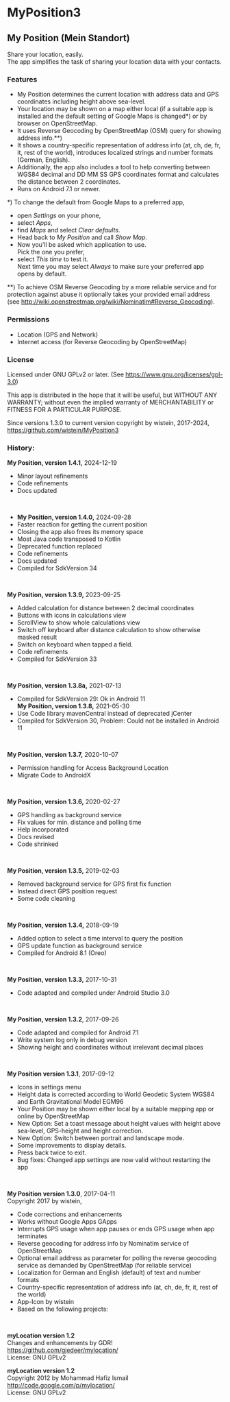 # MyPosition3
 
## My Position (Mein Standort)
 
Share your location, easily.  
The app simplifies the task of sharing your location data with your contacts.
### Features
- My Position determines the current location with address data and GPS coordinates including height above sea-level. 
- Your location may be shown on a map either local (if a suitable app is installed and the default setting of Google Maps is changed*) or by browser on OpenStreetMap.
- It uses Reverse Geocoding by OpenStreetMap (OSM) query for showing address info.**)
- It shows a country-specific representation of address info (at, ch, de, fr, it, rest of the world), introduces localized strings and number formats (German, English).
- Additionally, the app also includes a tool to help converting between WGS84 decimal and DD MM SS GPS coordinates format and calculates the distance between 2 coordinates.
- Runs on Android 7.1 or newer.

*) To change the default from Google Maps to a preferred app,
- open <i>Settings</i> on your phone, 
- select <I>Apps</I>, 
- find <i>Maps</i> and select <i>Clear defaults</i>. 
- Head back to <i>My Position</I> and call <I>Show Map</I>. 
- Now you’ll be asked which application to use.  
Pick the one you prefer,
- select <i>This time</I> to test it.  
Next time you may select <i>Always</I> to make sure your preferred app opens by default.

**) To achieve OSM Reverse Geocoding by a more reliable service and for protection against abuse it optionally takes your provided email address  
(see http://wiki.openstreetmap.org/wiki/Nominatim#Reverse_Geocoding).

 
### Permissions
- Location (GPS and Network)
- Internet access (for Reverse Geocoding by OpenStreetMap)

### License
Licensed under GNU GPLv2 or later. (See https://www.gnu.org/licenses/gpl-3.0)
 
This app is distributed in the hope that it will be useful, but WITHOUT ANY WARRANTY; without even the implied warranty of MERCHANTABILITY or FITNESS FOR A PARTICULAR PURPOSE.

Since versions 1.3.0 to current version copyright by wistein, 2017-2024,<br>
https://github.com/wistein/MyPosition3<BR>

### History:

<B>My Position, version 1.4.1,</B> 2024-12-19<br>
- Minor layout refinements<br>
- Code refinements<br>
- Docs updated<br>
<br>

- <B>My Position, version 1.4.0,</B> 2024-09-28<br>
- Faster reaction for getting the current position<br>
- Closing the app also frees its memory space<br>
- Most Java code transposed to Kotlin<br>
- Deprecated function replaced<br>
- Code refinements<br>
- Docs updated<br>
- Compiled for SdkVersion 34<br>
<br>

<B>My Position, version 1.3.9,</B> 2023-09-25<br>
- Added calculation for distance between 2 decimal coordinates<br>
- Buttons with icons in calculations view<br>
- ScrollView to show whole calculations view<br>
- Switch off keyboard after distance calculation to show otherwise masked result<br>
- Switch on keyboard when tapped a field.<br>
- Code refinements<br>
- Compiled for SdkVersion 33<br>
<br>

<B>My Position, version 1.3.8a,</B> 2021-07-13<br>
 - Compiled for SdkVersion 29: Ok in Android 11<br>
<B>My Position, version 1.3.8,</B> 2021-05-30<br>
 - Use Code library mavenCentral instead of deprecated jCenter<br>
 - Compiled for SdkVersion 30, Problem: Could not be installed in Android 11<br>
<br>

<B>My Position, version 1.3.7,</B> 2020-10-07<br>
 - Permission handling for Access Background Location<br>
 - Migrate Code to AndroidX<br>
<br>

<B>My Position, version 1.3.6,</B> 2020-02-27<br>
 - GPS handling as background service<br>
 - Fix values for min. distance and polling time<br> 
 - Help incorporated<br>
 - Docs revised<br>
 - Code shrinked<br>
<br>

<B>My Position, version 1.3.5,</B> 2019-02-03<br>
 - Removed background service for GPS first fix function<br>
 - Instead direct GPS position request<br>
 - Some code cleaning<br>
<br>

<B>My Position, version 1.3.4,</B> 2018-09-19<br>
 - Added option to select a time interval to query the position<br>
 - GPS update function as background service<br>
 - Compiled for Android 8.1 (Oreo)<br>
<br>

<B>My Position, version 1.3.3,</B> 2017-10-31<br>
 - Code adapted and compiled under Android Studio 3.0<br>
<br>

<B>My Position, version 1.3.2</B>, 2017-09-26<br>
  - Code adapted and compiled for Android 7.1<br>
  - Write system log only in debug version<br>
  - Showing height and coordinates without irrelevant decimal places<br>
<br>

<B>My Position version 1.3.1</B>, 2017-09-12<br> 
  - Icons in settings menu<br>
  - Height data is corrected according to World Geodetic System WGS84 and Earth Gravitational Model EGM96<br>
  - Your Position may be shown either local by a suitable mapping app or online by OpenStreetMap<br>
  - New Option: Set a toast message about height values with height above sea-level, GPS-height and height correction.<br>
  - New Option: Switch between portrait and landscape mode.<br>
  - Some improvements to display details.<br>
  - Press back twice to exit.<br>
  - Bug fixes: Changed app settings are now valid without restarting the app<br>
<br>
 
<B>My Position version 1.3.0</B>, 2017-04-11<br> 
Copyright 2017 by wistein,<br>
  - Code corrections and enhancements<br>
  - Works without Google Apps GApps<br>
  - Interrupts GPS usage when app pauses or ends GPS usage when app terminates<br>
  - Reverse geocoding for address info by Nominatim service of OpenStreetMap<br>
  - Optional email address as parameter for polling the reverse geocoding service as demanded by OpenStreetMap (for reliable service)<br>
  - Localization for German and English (default) of text and number formats<br>
  - Country-specific representation of address info (at, ch, de, fr, it, rest of the world)<br>
  - App-Icon by wistein<br>
  - Based on the following projects:<br>
<br>
  
<B>myLocation version 1.2</B> <BR>
Changes and enhancements by GDR!<br>
https://github.com/gjedeer/mylocation/<br>
License: GNU GPLv2

<B>myLocation version 1.2</B><br>
Copyright 2012 by Mohammad Hafiz Ismail<br>
http://code.google.com/p/mylocation/<br>
License: GNU GPLv2
<BR>
